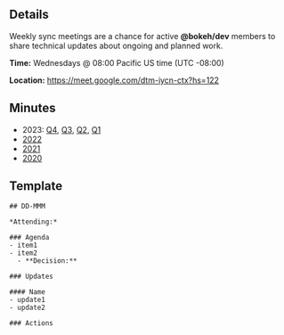 ## Details

Weekly sync meetings are a chance for active **@bokeh/dev** members to share technical updates about ongoing and planned work.

**Time:** Wednesdays @ 08:00 Pacific US time (UTC -08:00)

**Location:** https://meet.google.com/dtm-iycn-ctx?hs=122

## Minutes

* 2023: [Q4](./weekly-sync/2023-Q4.md), [Q3](./weekly-sync/2023-Q3.md), [Q2]((./weekly-sync/2023-Q2.md)), [Q1](./weekly-sync/2023-Q1.md)
* [2022](./weekly-sync/2022.md)
* [2021](./weekly-sync/2021/md)
* [2020](./weekly-sync/2020.md)

## Template
```
## DD-MMM

*Attending:*

### Agenda
- item1
- item2
  - **Decision:**

### Updates

#### Name
- update1
- update2

### Actions
```
